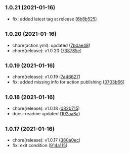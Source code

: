## <small>1.0.21 (2021-01-16)</small>

* fix: added latest tag at release ([6b8b525](https://github.com/simonecorsi/mawesome/commit/6b8b525))



## <small>1.0.20 (2021-01-16)</small>

* chore(action.yml): updated ([7bdae48](https://github.com/simonecorsi/mawesome/commit/7bdae48))
* chore(release): v1.0.20 ([738785e](https://github.com/simonecorsi/mawesome/commit/738785e))



## <small>1.0.19 (2021-01-16)</small>

* chore(release): v1.0.19 ([7a46627](https://github.com/simonecorsi/mawesome/commit/7a46627))
* fix: added missing info for action publishing ([3703b66](https://github.com/simonecorsi/mawesome/commit/3703b66))



## <small>1.0.18 (2021-01-16)</small>

* chore(release): v1.0.18 ([d82b715](https://github.com/simonecorsi/mawesome/commit/d82b715))
* docs: readme updated ([192aa8a](https://github.com/simonecorsi/mawesome/commit/192aa8a))



## <small>1.0.17 (2021-01-16)</small>

* chore(release): v1.0.17 ([380a0ec](https://github.com/simonecorsi/mawesome/commit/380a0ec))
* fix: exit condition ([914a115](https://github.com/simonecorsi/mawesome/commit/914a115))



